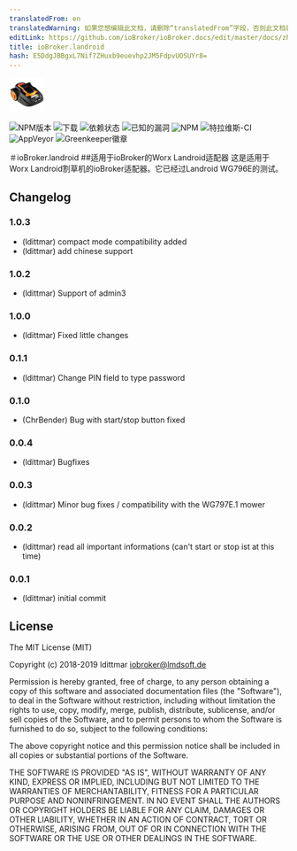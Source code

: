 ```yaml
---
translatedFrom: en
translatedWarning: 如果您想编辑此文档，请删除“translatedFrom”字段，否则此文档将再次自动翻译
editLink: https://github.com/ioBroker/ioBroker.docs/edit/master/docs/zh-cn/adapterref/iobroker.landroid/README.md
title: ioBroker.landroid
hash: E5DdgJBBgxL7Nif7ZHuxb9euevhp2JM5FdpvUOSUYr8=
---
```

![商标](../../../en/adapterref/iobroker.landroid/admin/landroid.png)

![NPM版本](http://img.shields.io/npm/v/iobroker.landroid.svg)
![下载](https://img.shields.io/npm/dm/iobroker.landroid.svg)
![依赖状态](https://img.shields.io/david/iobroker-community-adapters/iobroker.landroid.svg)
![已知的漏洞](https://snyk.io/test/github/iobroker-community-adapters/ioBroker.landroid/badge.svg)
![NPM](https://nodei.co/npm/iobroker.landroid.png?downloads=true)
![特拉维斯-CI](http://img.shields.io/travis/iobroker-community-adapters/ioBroker.landroid/master.svg)
![AppVeyor](https://ci.appveyor.com/api/projects/status/github/iobroker-community-adapters/ioBroker.landroid?branch=master&svg=true)
![Greenkeeper徽章](https://badges.greenkeeper.io/iobroker-community-adapters/ioBroker.landroid.svg)

＃ioBroker.landroid
##适用于ioBroker的Worx Landroid适配器
这是适用于Worx Landroid割草机的ioBroker适配器。它已经过Landroid WG796E的测试。

## Changelog

### 1.0.3
* (ldittmar) compact mode compatibility added
* (ldittmar) add chinese support

### 1.0.2
* (ldittmar) Support of admin3

### 1.0.0
* (ldittmar) Fixed little changes

### 0.1.1
* (ldittmar) Change PIN field to type password

### 0.1.0
* (ChrBender) Bug with start/stop button fixed

### 0.0.4
* (ldittmar) Bugfixes

### 0.0.3
* (ldittmar) Minor bug fixes / compatibility with the WG797E.1 mower

### 0.0.2
* (ldittmar) read all important informations (can't start or stop ist at this time)

### 0.0.1
* (ldittmar) initial commit

## License
The MIT License (MIT)

Copyright (c) 2018-2019 ldittmar <iobroker@lmdsoft.de>

Permission is hereby granted, free of charge, to any person obtaining a copy
of this software and associated documentation files (the "Software"), to deal
in the Software without restriction, including without limitation the rights
to use, copy, modify, merge, publish, distribute, sublicense, and/or sell
copies of the Software, and to permit persons to whom the Software is
furnished to do so, subject to the following conditions:

The above copyright notice and this permission notice shall be included in
all copies or substantial portions of the Software.

THE SOFTWARE IS PROVIDED "AS IS", WITHOUT WARRANTY OF ANY KIND, EXPRESS OR
IMPLIED, INCLUDING BUT NOT LIMITED TO THE WARRANTIES OF MERCHANTABILITY,
FITNESS FOR A PARTICULAR PURPOSE AND NONINFRINGEMENT. IN NO EVENT SHALL THE
AUTHORS OR COPYRIGHT HOLDERS BE LIABLE FOR ANY CLAIM, DAMAGES OR OTHER
LIABILITY, WHETHER IN AN ACTION OF CONTRACT, TORT OR OTHERWISE, ARISING FROM,
OUT OF OR IN CONNECTION WITH THE SOFTWARE OR THE USE OR OTHER DEALINGS IN
THE SOFTWARE.